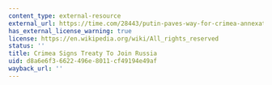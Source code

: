 ```yaml
---
content_type: external-resource
external_url: https://time.com/28443/putin-paves-way-for-crimea-annexation/
has_external_license_warning: true
license: https://en.wikipedia.org/wiki/All_rights_reserved
status: ''
title: Crimea Signs Treaty To Join Russia
uid: d8a6e6f3-6622-496e-8011-cf49194e49af
wayback_url: ''
---
```

